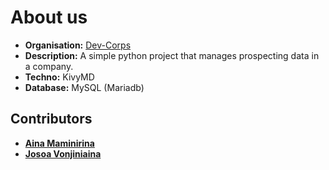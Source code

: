 # About us

- **Organisation:** [Dev-Corps](https://github.com/Dev-Corps)
- **Description:** A simple python project that manages prospecting data in a company.
- **Techno:** KivyMD
- **Database:** MySQL (Mariadb)

## Contributors

- **[Aina Maminirina](https://github.com/AinaMaminirina18)**
- **[Josoa Vonjiniaina](https://github.com/josoavj)**

